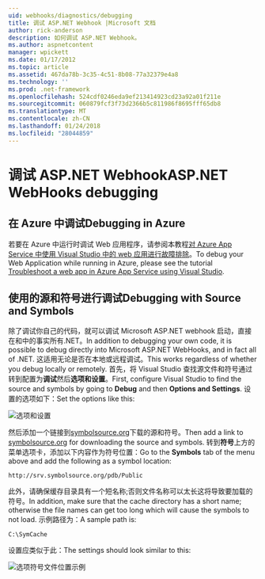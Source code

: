 ```yaml
---
uid: webhooks/diagnostics/debugging
title: 调试 ASP.NET Webhook |Microsoft 文档
author: rick-anderson
description: 如何调试 ASP.NET Webhook。
ms.author: aspnetcontent
manager: wpickett
ms.date: 01/17/2012
ms.topic: article
ms.assetid: 467da78b-3c35-4c51-8b08-77a32379e4a8
ms.technology: ''
ms.prod: .net-framework
ms.openlocfilehash: 524cdf0246eda9ef213414923cd23a92a01f211e
ms.sourcegitcommit: 060879fcf3f73d2366b5c811986f8695fff65db8
ms.translationtype: MT
ms.contentlocale: zh-CN
ms.lasthandoff: 01/24/2018
ms.locfileid: "28044859"
---
```

# <a name="aspnet-webhooks-debugging"></a><span data-ttu-id="fadf4-103">调试 ASP.NET Webhook</span><span class="sxs-lookup"><span data-stu-id="fadf4-103">ASP.NET WebHooks debugging</span></span>  

## <a name="debugging-in-azure"></a><span data-ttu-id="fadf4-104">在 Azure 中调试</span><span class="sxs-lookup"><span data-stu-id="fadf4-104">Debugging in Azure</span></span>

<span data-ttu-id="fadf4-105">若要在 Azure 中运行时调试 Web 应用程序，请参阅本教程[对 Azure App Service 中使用 Visual Studio 中的 web 应用进行故障排除](https://azure.microsoft.com/documentation/articles/web-sites-dotnet-troubleshoot-visual-studio/#webserverlogs)。</span><span class="sxs-lookup"><span data-stu-id="fadf4-105">To debug your Web Application while running in Azure, please see the tutorial [Troubleshoot a web app in Azure App Service using Visual Studio](https://azure.microsoft.com/documentation/articles/web-sites-dotnet-troubleshoot-visual-studio/#webserverlogs).</span></span>

## <a name="debugging-with-source-and-symbols"></a><span data-ttu-id="fadf4-106">使用的源和符号进行调试</span><span class="sxs-lookup"><span data-stu-id="fadf4-106">Debugging with Source and Symbols</span></span>

<span data-ttu-id="fadf4-107">除了调试你自己的代码，就可以调试 Microsoft ASP.NET webhook 启动，直接在和中的事实所有.NET。</span><span class="sxs-lookup"><span data-stu-id="fadf4-107">In addition to debugging your own code, it is possible to debug directly into Microsoft ASP.NET WebHooks, and in fact all of .NET.</span></span> <span data-ttu-id="fadf4-108">这适用无论是否在本地或远程调试。</span><span class="sxs-lookup"><span data-stu-id="fadf4-108">This works regardless of whether you debug locally or remotely.</span></span> <span data-ttu-id="fadf4-109">首先，将 Visual Studio 查找源文件和符号通过转到配置为**调试**然后**选项和设置**。</span><span class="sxs-lookup"><span data-stu-id="fadf4-109">First, configure Visual Studio to find the source and symbols by going to **Debug** and then **Options and Settings**.</span></span> <span data-ttu-id="fadf4-110">设置的选项如下：</span><span class="sxs-lookup"><span data-stu-id="fadf4-110">Set the options like this:</span></span>

![选项和设置](_static/SourceSymbols.png)

<span data-ttu-id="fadf4-112">然后添加一个链接到[symbolsource.org](http://symbolsource.org)下载的源和符号。</span><span class="sxs-lookup"><span data-stu-id="fadf4-112">Then add a link to [symbolsource.org](http://symbolsource.org) for downloading the source and symbols.</span></span> <span data-ttu-id="fadf4-113">转到**符号**上方的菜单选项卡，添加以下内容作为符号位置：</span><span class="sxs-lookup"><span data-stu-id="fadf4-113">Go to the **Symbols** tab of the menu above and add the following as a symbol location:</span></span>

```
http://srv.symbolsource.org/pdb/Public
```

<span data-ttu-id="fadf4-114">此外，请确保缓存目录具有一个短名称;否则文件名称可以太长这将导致要加载的符号。</span><span class="sxs-lookup"><span data-stu-id="fadf4-114">In addition, make sure that the cache directory has a short name; otherwise the file names can get too long which will cause the symbols to not load.</span></span> <span data-ttu-id="fadf4-115">示例路径为：</span><span class="sxs-lookup"><span data-stu-id="fadf4-115">A sample path is:</span></span>

```
C:\SymCache
```

<span data-ttu-id="fadf4-116">设置应类似于此：</span><span class="sxs-lookup"><span data-stu-id="fadf4-116">The settings should look similar to this:</span></span>

![选项符号文件位置示例](_static/SymSource.png)
